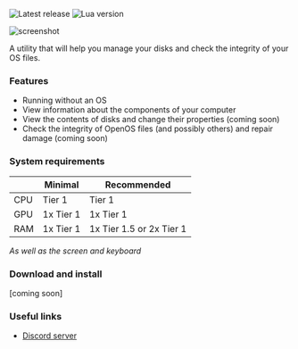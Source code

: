 ![Latest release](https://img.shields.io/github/v/release/aqur1n/repairIt?include_prereleases&label=Latest%20Release&logo=github&sort=semver&style=for-the-badge&logoColor=white)
![Lua version](https://img.shields.io/badge/LUA-5.2-green?style=for-the-badge&logo=lua&logoColor=white)

![screenshot](https://user-images.githubusercontent.com/60589309/222772632-02953d8c-452d-4de8-88ca-0afa8e94a0fa.png)

A utility that will help you manage your disks and check the integrity of your OS files.

### Features
* Running without an OS
* View information about the components of your computer
* View the contents of disks and change their properties (coming soon)
* Check the integrity of OpenOS files (and possibly others) and repair damage (coming soon)

### System requirements
|        | Minimal   | Recommended              |
|--------|-----------|--------------------------|
| CPU    | Tier 1    | Tier 1                   |
| GPU    | 1x Tier 1 | 1x Tier 1                |
| RAM    | 1x Tier 1 | 1x Tier 1.5 or 2x Tier 1 |

*As well as the screen and keyboard*

### Download and install
[coming soon]

### Useful links
* [Discord server](https://discord.gg/v4hC2z4ZHh)

